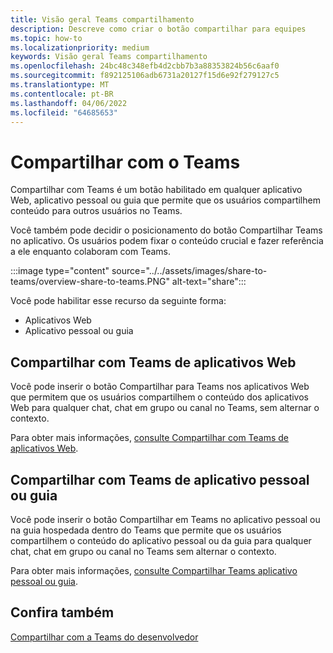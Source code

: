 ```yaml
---
title: Visão geral Teams compartilhamento
description: Descreve como criar o botão compartilhar para equipes
ms.topic: how-to
ms.localizationpriority: medium
keywords: Visão geral Teams compartilhamento
ms.openlocfilehash: 24bc48c348efb4d2cbb7b3a88353824b56c6aaf0
ms.sourcegitcommit: f892125106adb6731a20127f15d6e92f279127c5
ms.translationtype: MT
ms.contentlocale: pt-BR
ms.lasthandoff: 04/06/2022
ms.locfileid: "64685653"
---
```

# <a name="share-to-teams"></a>Compartilhar com o Teams

Compartilhar com Teams é um botão habilitado em qualquer aplicativo Web, aplicativo pessoal ou guia que permite que os usuários compartilhem conteúdo para outros usuários no Teams.

Você também pode decidir o posicionamento do botão Compartilhar Teams no aplicativo. Os usuários podem fixar o conteúdo crucial e fazer referência a ele enquanto colaboram com Teams.

:::image type="content" source="../../assets/images/share-to-teams/overview-share-to-teams.PNG" alt-text="share":::

Você pode habilitar esse recurso da seguinte forma:

* Aplicativos Web
* Aplicativo pessoal ou guia

## <a name="share-to-teams-from-web-apps"></a>Compartilhar com Teams de aplicativos Web

Você pode inserir o botão Compartilhar para Teams nos aplicativos Web que permitem que os usuários compartilhem o conteúdo dos aplicativos Web para qualquer chat, chat em grupo ou canal no Teams, sem alternar o contexto.

Para obter mais informações, [consulte Compartilhar com Teams de aplicativos Web](share-to-teams-from-web-apps.md).

## <a name="share-to-teams-from-personal-app-or-tab"></a>Compartilhar com Teams de aplicativo pessoal ou guia

Você pode inserir o botão Compartilhar em Teams no aplicativo pessoal ou na guia hospedada dentro do Teams que permite que os usuários compartilhem o conteúdo do aplicativo pessoal ou da guia para qualquer chat, chat em grupo ou canal no Teams sem alternar o contexto.

Para obter mais informações, [consulte Compartilhar Teams aplicativo pessoal ou guia](share-to-teams-from-personal-app-or-tab.md).

## <a name="see-also"></a>Confira também

[Compartilhar com a Teams do desenvolvedor](https://developer.microsoft.com/microsoft-teams/share-to-teams#/)
